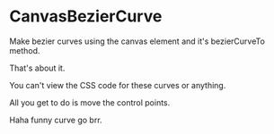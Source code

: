 # CanvasBezierCurve

Make bezier curves using the canvas element and it's bezierCurveTo method.

That's about it.

You can't view the CSS code for these curves or anything.

All you get to do is move the control points.

Haha funny curve go brr.
